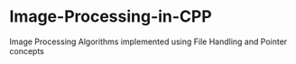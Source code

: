 # Image-Processing-in-CPP
Image Processing Algorithms implemented using File Handling and Pointer concepts
